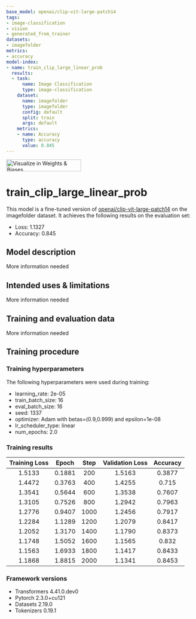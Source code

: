 ```yaml
---
base_model: openai/clip-vit-large-patch14
tags:
- image-classification
- vision
- generated_from_trainer
datasets:
- imagefolder
metrics:
- accuracy
model-index:
- name: train_clip_large_linear_prob
  results:
  - task:
      name: Image Classification
      type: image-classification
    dataset:
      name: imagefolder
      type: imagefolder
      config: default
      split: train
      args: default
    metrics:
    - name: Accuracy
      type: accuracy
      value: 0.845
---
```


<!-- This model card has been generated automatically according to the information the Trainer had access to. You
should probably proofread and complete it, then remove this comment. -->

[<img src="https://raw.githubusercontent.com/wandb/assets/main/wandb-github-badge-28.svg" alt="Visualize in Weights & Biases" width="200" height="32"/>](https://wandb.ai/ermuzzz2001/huggingface/runs/u391cupw)
# train_clip_large_linear_prob

This model is a fine-tuned version of [openai/clip-vit-large-patch14](https://huggingface.co/openai/clip-vit-large-patch14) on the imagefolder dataset.
It achieves the following results on the evaluation set:
- Loss: 1.1327
- Accuracy: 0.845

## Model description

More information needed

## Intended uses & limitations

More information needed

## Training and evaluation data

More information needed

## Training procedure

### Training hyperparameters

The following hyperparameters were used during training:
- learning_rate: 2e-05
- train_batch_size: 16
- eval_batch_size: 16
- seed: 1337
- optimizer: Adam with betas=(0.9,0.999) and epsilon=1e-08
- lr_scheduler_type: linear
- num_epochs: 2.0

### Training results

| Training Loss | Epoch  | Step | Validation Loss | Accuracy |
|:-------------:|:------:|:----:|:---------------:|:--------:|
| 1.5133        | 0.1881 | 200  | 1.5163          | 0.3877   |
| 1.4472        | 0.3763 | 400  | 1.4255          | 0.715    |
| 1.3541        | 0.5644 | 600  | 1.3538          | 0.7607   |
| 1.3105        | 0.7526 | 800  | 1.2942          | 0.7963   |
| 1.2776        | 0.9407 | 1000 | 1.2456          | 0.7917   |
| 1.2284        | 1.1289 | 1200 | 1.2079          | 0.8417   |
| 1.2052        | 1.3170 | 1400 | 1.1790          | 0.8373   |
| 1.1748        | 1.5052 | 1600 | 1.1565          | 0.832    |
| 1.1563        | 1.6933 | 1800 | 1.1417          | 0.8433   |
| 1.1868        | 1.8815 | 2000 | 1.1341          | 0.8453   |


### Framework versions

- Transformers 4.41.0.dev0
- Pytorch 2.3.0+cu121
- Datasets 2.19.0
- Tokenizers 0.19.1
